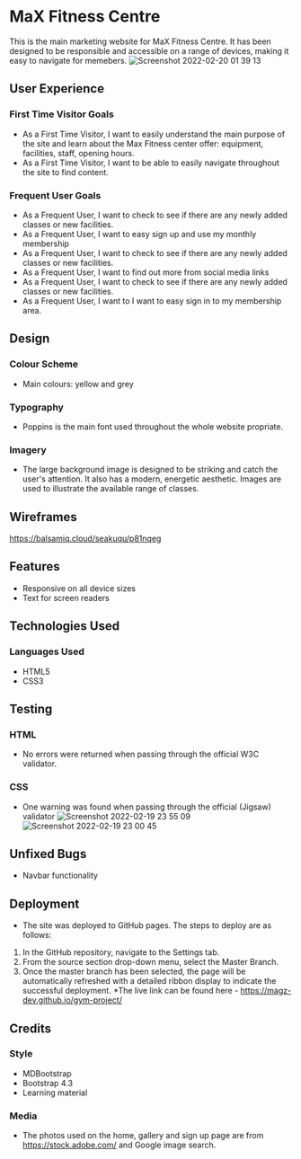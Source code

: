 # MaX Fitness Centre
This is the main marketing website for MaX Fitness Centre. It has been designed to be responsible and accessible on a range of devices, making it easy to navigate for memebers.
![Screenshot 2022-02-20 01 39 13](https://user-images.githubusercontent.com/97630146/154838210-f48aeb39-3cf4-4d7e-b9e0-d91cee0418a8.png)
## User Experience
### First Time Visitor Goals 
* As a First Time Visitor, I want to easily understand the main purpose of the site and learn about the Max Fitness center offer: equipment, facilities, staff, opening hours.
* As a First Time Visitor, I want to be able to easily navigate throughout the site to find content.
### Frequent User Goals
* As a Frequent User, I want to check to see if there are any newly added classes or new facilities. 
* As a Frequent User, I want to easy sign up and use my monthly membership 
* As a Frequent User, I want to check to see if there are any newly added classes or new facilities. 
* As a Frequent User, I want to find out more from social media links
* As a Frequent User, I want to check to see if there are any newly added classes or new facilities. 
* As a Frequent User, I want to I want to easy sign in to my membership area.
## Design 
### Colour Scheme 
* Main colours: yellow and grey 
### Typography 
* Poppins is the main font used throughout the whole website propriate. 
### Imagery 
* The large background image is designed to be striking and catch the user's attention. It also has a modern, energetic aesthetic. 
Images are used to illustrate the available range of classes. 
## Wireframes 
https://balsamiq.cloud/seakuqu/p81nqeg 
## Features 
* Responsive on all device sizes 
* Text for screen readers 
## Technologies Used
### Languages Used
* HTML5
* CSS3
## Testing
### HTML
* No errors were returned when passing through the official W3C validator.
### CSS
* One warning was found when passing through the official (Jigsaw) validator
![Screenshot 2022-02-19 23 55 09](https://user-images.githubusercontent.com/97630146/154838768-5a7c9c15-e4ce-4e7b-8cc2-15fef4035236.png)
![Screenshot 2022-02-19 23 00 45](https://user-images.githubusercontent.com/97630146/154838854-7267f8b3-fc7d-4318-a445-081cc814a177.png)
## Unfixed Bugs
* Navbar functionality
## Deployment
* The site was deployed to GitHub pages. The steps to deploy are as follows:
1. In the GitHub repository, navigate to the Settings tab.
2. From the source section drop-down menu, select the Master Branch.
3. Once the master branch has been selected, the page will be automatically refreshed with a detailed ribbon display to indicate the successful deployment.
*The live link can be found here - https://magz-dev.github.io/gym-project/
## Credits
### Style
* MDBootstrap
* Bootstrap 4.3
* Learning material
### Media
* The photos used on the home, gallery and sign up page are from https://stock.adobe.com/ and Google image search.


